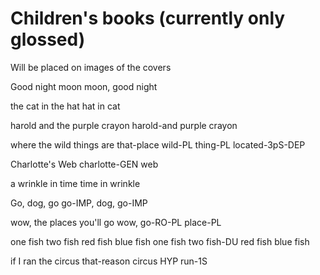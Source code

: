 # Children's books (currently only glossed)
Will be placed on images of the covers

Good night moon
moon, good night

the cat in the hat
hat in cat

harold and the purple crayon
harold-and purple crayon

where the wild things are
that-place wild-PL thing-PL located-3pS-DEP

Charlotte's Web
charlotte-GEN web

a wrinkle in time
time in wrinkle

Go, dog, go
go-IMP, dog, go-IMP

wow, the places you'll go
wow, go-RO-PL place-PL


one fish two fish red fish blue fish
one fish two fish-DU red fish blue fish


if I ran the circus
that-reason circus HYP run-1S